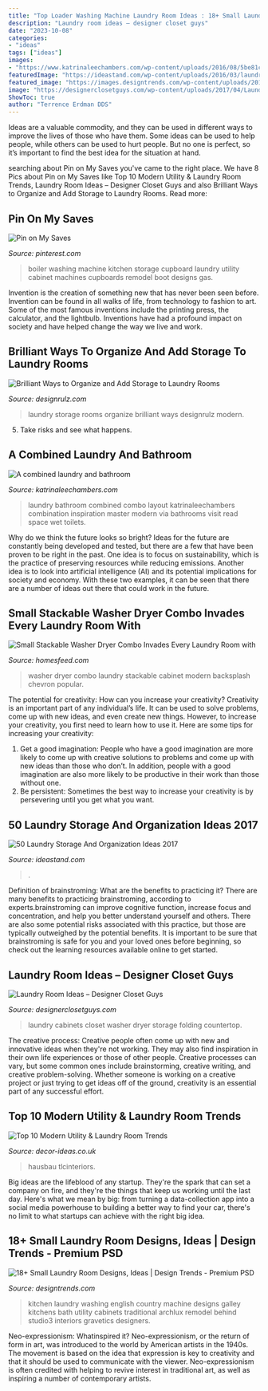```yaml
---
title: "Top Loader Washing Machine Laundry Room Ideas : 18+ Small Laundry Room Designs, Ideas"
description: "Laundry room ideas – designer closet guys"
date: "2023-10-08"
categories:
- "ideas"
tags: ["ideas"]
images:
- "https://www.katrinaleechambers.com/wp-content/uploads/2016/08/5be81c9615665ea830c7859be7cccbc5.jpg"
featuredImage: "https://ideastand.com/wp-content/uploads/2016/03/laundry-storage/16-laundry-storage-and-organization-ideas.jpg"
featured_image: "https://images.designtrends.com/wp-content/uploads/2016/10/04200900/Small-Kitchen-Laundry-Room.jpg"
image: "https://designerclosetguys.com/wp-content/uploads/2017/04/Laundry-2-1-1024x667.jpg"
ShowToc: true
author: "Terrence Erdman DDS"
---
```



Ideas are a valuable commodity, and they can be used in different ways to improve the lives of those who have them. Some ideas can be used to help people, while others can be used to hurt people. But no one is perfect, so it’s important to find the best idea for the situation at hand.

	

		
searching about Pin on My Saves you've came to the right place. We have 8 Pics about Pin on My Saves like Top 10 Modern Utility &amp; Laundry Room Trends, Laundry Room Ideas – Designer Closet Guys and also Brilliant Ways to Organize and Add Storage to Laundry Rooms. Read more:
		
    
## Pin On My Saves

<img loading=lazy src="https://i.pinimg.com/originals/85/23/bc/8523bcfe58e2a2b306b45034c47f5b63.jpg" onerror="this.onerror=null;this.src='https://tse4.mm.bing.net/th?id=OIP.uZWCmWLDnfXSrZ3DZvM_mwHaNK&amp;pid=15.1';" alt="Pin on My Saves">

_Source: pinterest.com_

>boiler washing machine kitchen storage cupboard laundry utility cabinet machines cupboards remodel boot designs gas. 

	

Invention is the creation of something new that has never been seen before. Invention can be found in all walks of life, from technology to fashion to art. Some of the most famous inventions include the printing press, the calculator, and the lightbulb. Inventions have had a profound impact on society and have helped change the way we live and work.

    
## Brilliant Ways To Organize And Add Storage To Laundry Rooms

<img loading=lazy src="http://cdn.designrulz.com/wp-content/uploads/2015/09/Laundry-Room-Storage-Ideas-designrulz-3.jpg" onerror="this.onerror=null;this.src='https://tse1.mm.bing.net/th?id=OIP.OzyuKD2pv6X4u4aeCug_ZQHaHn&amp;pid=15.1';" alt="Brilliant Ways to Organize and Add Storage to Laundry Rooms">

_Source: designrulz.com_

>laundry storage rooms organize brilliant ways designrulz modern. 

	

5. Take risks and see what happens.

    
## A Combined Laundry And Bathroom

<img loading=lazy src="https://www.katrinaleechambers.com/wp-content/uploads/2016/08/5be81c9615665ea830c7859be7cccbc5.jpg" onerror="this.onerror=null;this.src='https://tse2.mm.bing.net/th?id=OIP.jaoS0AxEH-cTXgdVilrW2AHaNu&amp;pid=15.1';" alt="A combined laundry and bathroom">

_Source: katrinaleechambers.com_

>laundry bathroom combined combo layout katrinaleechambers combination inspiration master modern via bathrooms visit read space wet toilets. 

	

Why do we think the future looks so bright?
Ideas for the future are constantly being developed and tested, but there are a few that have been proven to be right in the past. One idea is to focus on sustainability, which is the practice of preserving resources while reducing emissions. Another idea is to look into artificial intelligence (AI) and its potential implications for society and economy. With these two examples, it can be seen that there are a number of ideas out there that could work in the future.

    
## Small Stackable Washer Dryer Combo Invades Every Laundry Room With

<img loading=lazy src="https://homesfeed.com/wp-content/uploads/2015/08/endearing-green-cabinet-cover-with-chevron-pattern-beneath-large-white-backsplash-aside-combo-small-washer-dryer-design-in-small-laundry-room.jpeg" onerror="this.onerror=null;this.src='https://tse4.mm.bing.net/th?id=OIP.z03MP3oNXXhKZ8J8oT6MoQHaJ4&amp;pid=15.1';" alt="Small Stackable Washer Dryer Combo Invades Every Laundry Room with">

_Source: homesfeed.com_

>washer dryer combo laundry stackable cabinet modern backsplash chevron popular. 

	

The potential for creativity: How can you increase your creativity?
Creativity is an important part of any individual’s life. It can be used to solve problems, come up with new ideas, and even create new things. However, to increase your creativity, you first need to learn how to use it. Here are some tips for increasing your creativity: 
1. Get a good imagination: People who have a good imagination are more likely to come up with creative solutions to problems and come up with new ideas than those who don’t. In addition, people with a good imagination are also more likely to be productive in their work than those without one. 
2. Be persistent: Sometimes the best way to increase your creativity is by persevering until you get what you want.

    
## 50 Laundry Storage And Organization Ideas 2017

<img loading=lazy src="https://ideastand.com/wp-content/uploads/2016/03/laundry-storage/16-laundry-storage-and-organization-ideas.jpg" onerror="this.onerror=null;this.src='https://tse2.mm.bing.net/th?id=OIP.PAWGjpwxs0XZsYFDbZJgHwHaLL&amp;pid=15.1';" alt="50 Laundry Storage And Organization Ideas 2017">

_Source: ideastand.com_

>. 

	

Definition of brainstroming: What are the benefits to practicing it?
There are many benefits to practicing brainstroming, according to experts.brainstroming can improve cognitive function, increase focus and concentration, and help you better understand yourself and others. There are also some potential risks associated with this practice, but those are typically outweighed by the potential benefits. It is important to be sure that brainstroming is safe for you and your loved ones before beginning, so check out the learning resources available online to get started.

    
## Laundry Room Ideas – Designer Closet Guys

<img loading=lazy src="https://designerclosetguys.com/wp-content/uploads/2017/04/Laundry-2-1-1024x667.jpg" onerror="this.onerror=null;this.src='https://tse1.mm.bing.net/th?id=OIP.QajOBFjnrEi-rHakLpDTpAHaE0&amp;pid=15.1';" alt="Laundry Room Ideas – Designer Closet Guys">

_Source: designerclosetguys.com_

>laundry cabinets closet washer dryer storage folding countertop. 

	

The creative process:
Creative people often come up with new and innovative ideas when they're not working. They may also find inspiration in their own life experiences or those of other people. Creative processes can vary, but some common ones include brainstorming, creative writing, and creative problem-solving. Whether someone is working on a creative project or just trying to get ideas off of the ground, creativity is an essential part of any successful effort.

    
## Top 10 Modern Utility &amp; Laundry Room Trends

<img loading=lazy src="http://decor-ideas.co.uk/wp-content/uploads/2021/01/utility-room-ideas-4.jpg" onerror="this.onerror=null;this.src='https://tse4.mm.bing.net/th?id=OIP.ox-QWgTYhH-vuzNjF7ioqwHaLH&amp;pid=15.1';" alt="Top 10 Modern Utility &amp; Laundry Room Trends">

_Source: decor-ideas.co.uk_

>hausbau tlcinteriors. 

	

Big ideas are the lifeblood of any startup. They're the spark that can set a company on fire, and they're the things that keep us working until the last day. Here's what we mean by big: from turning a data-collection app into a social media powerhouse to building a better way to find your car, there's no limit to what startups can achieve with the right big idea.

    
## 18+ Small Laundry Room Designs, Ideas | Design Trends - Premium PSD

<img loading=lazy src="https://images.designtrends.com/wp-content/uploads/2016/10/04200900/Small-Kitchen-Laundry-Room.jpg" onerror="this.onerror=null;this.src='https://tse2.mm.bing.net/th?id=OIP.hLI_hnj4t4wYyL2IRqmMHgHaE6&amp;pid=15.1';" alt="18+ Small Laundry Room Designs, Ideas | Design Trends - Premium PSD">

_Source: designtrends.com_

>kitchen laundry washing english country machine designs galley kitchens bath utility cabinets traditional archlux remodel behind studio3 interiors gravetics designers. 

	

Neo-expressionism: Whatinspired it?
Neo-expressionism, or the return of form in art, was introduced to the world by American artists in the 1940s. The movement is based on the idea that expression is key to creativity and that it should be used to communicate with the viewer. Neo-expressionism is often credited with helping to revive interest in traditional art, as well as inspiring a number of contemporary artists.

